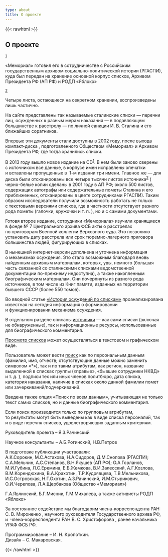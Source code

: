 ```yaml
---
type: about
title: О проекте
---
```

{{< rawhtml >}}
<script>
    $('.nav a').eq(1).addClass('is-active');
</script>
<section class="full-screen-section docs-section">
    <div class="wrap">
        <h2 class="two-columns__title">О проекте</h2>
        <div class="two-columns docs">
            <div class="two-columns__aside">
                <div class="two-columns__aside-comments">
                    <div class="two-columns__aside-comment">
                        <sup class="two-columns__aside-comment-sup"><a name="fs1"></a><a href="#fn1">1</a></sup>
                        <p>
                            &laquo;Мемориал&raquo; готовил его
                            в&nbsp;сотрудничестве с&nbsp;Российским государственным архивом
                            <nobr>социально-политической</nobr>
                            истории (РГАСПИ), куда был
                            передан на&nbsp;хранение основной корпус списков, Архивом
                            Президента РФ&nbsp;(АП&nbsp;РФ) и&nbsp;РОДП &laquo;Яблоко&raquo;
                        </p>
                    </div>
                    <div class="two-columns__aside-comment">
                        <sup class="two-columns__aside-comment-sup"><a name="fs2"></a><a href="#fn2">2</a></sup>
                        <p>
                            Четыре листа, остающиеся на&nbsp;секретном
                            хранении,
                            воспроизведены лишь частично.
                        </p>
                    </div>
                </div>
            </div>
            <div class="two-columns__center">
                <div class="docs__text">
                    <p class="docs__text-indent">
                        На&nbsp;сайте представлены так называемые сталинские
                        списки&nbsp;&mdash; перечни лиц, осужденных к&nbsp;разным мерам
                        наказания&nbsp;&mdash; в&nbsp;подавляющем большинстве
                        к&nbsp;расстрелу&nbsp;&mdash; по&nbsp;личной санкции
                        <nobr>И. В. Сталина</nobr>
                        и&nbsp;его ближайших соратников.
                    </p>
                    <p class="docs__text-indent">
                        Впервые эти документы стали доступны в&nbsp;2002 году, после
                        выхода
                        <nobr>компакт-диска</nobr>
                        , подготовленного Обществом
                        &laquo;Мемориал&raquo; и&nbsp;Архивом Президента РФ, где тогда
                        хранились списки.
                    </p>
                    <p class="docs__text-indent">
                        В&nbsp;2013 году вышло новое издание на&nbsp;CD<sup><a name="fn1"></a><a href="#fs1">1</a></sup>.
                        В&nbsp;нем были заново сверены с&nbsp;источником все данные,
                        в&nbsp;корпусе имен исправлены опечатки и&nbsp;вставлены
                        пропущенные в&nbsp;
                        <nobr>1-м</nobr>
                        издании три имени.
                        Главное&nbsp;же&nbsp;&mdash; для диска были отсканированы все
                        четыре тысячи листов источника<sup><a name="fn2"></a><a href="#fs2">2</a></sup> (
                        <nobr
                        >черно-белые
                        </nobr
                        >
                        копии сделаны в&nbsp;2001 году в&nbsp;АП&nbsp;РФ; около 500
                        листов, содержащих автографы или содержательные пометы Сталина
                        и&nbsp;его приближенных, отсканированы в&nbsp;цвете сотрудниками
                        РГАСПИ). Таким образом исследователи получили возможность работать
                        не&nbsp;только с&nbsp;текстовыми версиями списков, где
                        в&nbsp;частности отсутствуют разного рода пометы (галочки,
                        кружочки
                        <nobr>и т. п.</nobr>
                        ), но&nbsp;и&nbsp;с&nbsp;самими
                        документами.
                    </p>
                    <p class="docs__text-indent">
                        Готовя второе издание, сотрудники &laquo;Мемориала&raquo; изучили
                        хранящиеся в&nbsp;фонде &#8470;&nbsp;7 Центрального архива ФСБ
                        акты о&nbsp;расстрелах по&nbsp;приговорам Военной коллегии
                        Верховного суда. Это позволило установить дату расстрела или срок
                        <nobr>тюремно-лагерного</nobr>
                        приговора большинства людей,
                        фигурирующих в&nbsp;списках.
                    </p>
                    <p class="docs__text-indent">
                        В&nbsp;нынешней
                        <nobr>интернет-версии</nobr>
                        дополнена
                        и&nbsp;уточнена информация о&nbsp;механизмах осуждения. Это стало
                        возможным благодаря вновь найденным архивным материалам, которых,
                        увы, немного (большая часть связанной со&nbsp;сталинскими списками
                        ведомственной документации
                        <nobr>по-прежнему</nobr>
                        недоступна),
                        а&nbsp;также накопленным биографическим материалам. Они почерпнуты
                        из&nbsp;разного рода источников, в&nbsp;том числе из&nbsp;Книг
                        памяти, изданных на&nbsp;территории бывшего СССР (более 550
                        томов).
                    </p>
                    <p class="docs__text-block docs__text-indent">
                        Во&nbsp;вводной статье
                        <a href="/history" class="docs__text-link"
                        >&laquo;История осуждений по&nbsp;спискам&raquo;</a
                        >
                        проанализирована известная на&nbsp;сегодня информация
                        о&nbsp;формировании и&nbsp;функционировании механизма осуждения.
                    </p>
                    <p class="docs__text-indent">
                        В&nbsp;отдельном разделе описаны
                        <a href="/sources class=" docs__text-link">источники</a>&nbsp;&mdash; как
                        сами списки (включая не&nbsp;обнаруженные), так
                        и&nbsp;информационные ресурсы, использованные для биографического
                        комментария.
                    </p>
                    <p class="docs__text-indent">
                        <a href="/all-lists" class="docs__text-link">Просмотр списков</a> может
                        осуществляться в&nbsp;текстовом и&nbsp;графическом виде.
                    </p>
                    <p class="docs__text-indent">
                        Пользователь может вести
                        <a href="/search" class="docs__text-link">поиск</a> как
                        по&nbsp;персональным данным (фамилия, имя, отчеств; отсутствующие
                        данные можно заменить символом &laquo;*&raquo;), так
                        и&nbsp;по&nbsp;таким атрибутам, как регион, название выделенной
                        в&nbsp;списках группы (&laquo;правые&raquo;, &laquo;бывшие
                        сотрудники НКВД&raquo;
                        <nobr>и т. д.</nobr>
                        ), подписи тех или иных
                        членов политбюро, дата списка, категория наказания, наличие
                        в&nbsp;списках около данной фамилии помет или
                        зачеркиваний/подчеркиваний.
                    </p>
                    <p class="docs__text-indent">
                        Введена также опция &laquo;Поиск по&nbsp;всем данным&raquo;,
                        учитывающая не&nbsp;только текст самих списков,
                        но&nbsp;и&nbsp;данные биографического комментария.
                    </p>
                    <p class="docs__text-indent">
                        Если поиск производится только по&nbsp;групповым атрибутам,
                        то&nbsp;результаты могут быть выведены как в&nbsp;виде списка
                        персоналий, так и&nbsp;в&nbsp;виде перечня списков,
                        удовлетворяющих заданным критериям.
                    </p>
                    <p class="docs__text-block">Руководитель проекта – Я.З.Рачинский</p>
                    <p class="docs__text-block">
                        Научное консультанты – А.Б.Рогинский, Н.В.Петров
                    </p>
                    <p class="docs__text-block">
                        В подготовке публикации участвовали:<br/>
                        А.К.Сорокин, М.С.Астахова, Н.А.Сидоров, Д.М.Снопова (РГАСПИ);
                        С.А.Мельчин, А.С.Степанов, В.Н.Якушев (АП РФ); О.А.Горланов,
                        М.И.Губина, Л.С.Еремина, Е.Б.Жемкова, В.И.Залесский, А.Г.Козлова,
                        В.М.Корендюхина, В.А.Крахотин, Т.Р.Кудрявцева, Т.В.Мельникова,
                        И.С.Островская, Н.Г.Охотин, А.З.Рачинский, И.М.Стырикович,
                        О.И.Черепова, Л.А.Щербакова (Общество «Мемориал»)
                    </p>
                    <p class="docs__text-block">
                        Г.А.Явлинский, Б.Г.Мисник, Г.М.Михалева, а также активисты РОДП
                        «Яблоко»
                    </p>
                    <p class="docs__text-block docs__text-indent">
                        За&nbsp;постоянное содействие мы&nbsp;благодарим
                        <nobr>члена-корреспондента</nobr>
                        РАН
                        <nobr>С. В. Мироненко</nobr>
                        , научного руководителя
                        Государственного архива РФ, и&nbsp;
                        <nobr
                        >члена-корреспондента
                        </nobr
                        >
                        РАН
                        <nobr>В. С. Христофорова</nobr>
                        , ранее начальника УРАФ ФСБ РФ.
                    </p>
                    <p class="docs__text-block">
                        Программирование – И. Н. Кропоткин.<br/>
                        Дизайн – С. Макаровская.
                    </p>
                </div>
            </div>
        </div>
    </div>
</section>
{{< /rawhtml >}}

